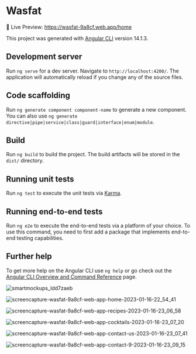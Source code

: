 # Wasfat

📌 Live Preview: https://wasfat-9a8cf.web.app/home

This project was generated with [Angular CLI](https://github.com/angular/angular-cli) version 14.1.3.

## Development server

Run `ng serve` for a dev server. Navigate to `http://localhost:4200/`. The application will automatically reload if you change any of the source files.

## Code scaffolding

Run `ng generate component component-name` to generate a new component. You can also use `ng generate directive|pipe|service|class|guard|interface|enum|module`.

## Build

Run `ng build` to build the project. The build artifacts will be stored in the `dist/` directory.

## Running unit tests

Run `ng test` to execute the unit tests via [Karma](https://karma-runner.github.io).

## Running end-to-end tests

Run `ng e2e` to execute the end-to-end tests via a platform of your choice. To use this command, you need to first add a package that implements end-to-end testing capabilities.

## Further help

To get more help on the Angular CLI use `ng help` or go check out the [Angular CLI Overview and Command Reference](https://angular.io/cli) page.

![smartmockups_ldd7zaeb](https://user-images.githubusercontent.com/91687711/217912403-8f3e285d-0814-42a4-aecc-26b05b4e749e.jpg)

![screencapture-wasfat-9a8cf-web-app-home-2023-01-16-22_54_41](https://user-images.githubusercontent.com/91687711/217912600-1181524c-12ec-4bd4-b94a-307230f38d4b.png)

![screencapture-wasfat-9a8cf-web-app-recipes-2023-01-16-23_06_58](https://user-images.githubusercontent.com/91687711/217913219-8b05dd6b-e5cb-4354-8df2-1cb02f53f4db.png)

![screencapture-wasfat-9a8cf-web-app-cocktails-2023-01-16-23_07_20](https://user-images.githubusercontent.com/91687711/217913497-7ed3f8a5-d84a-4b2e-b8b4-7882c0ddc30a.png)

![screencapture-wasfat-9a8cf-web-app-contact-us-2023-01-16-23_07_41](https://user-images.githubusercontent.com/91687711/217913842-902c4843-e264-43d3-81c9-35007c4bfed1.png)

![screencapture-wasfat-9a8cf-web-app-contact-9-2023-01-16-23_09_15](https://user-images.githubusercontent.com/91687711/217913958-45d81ff2-1acd-4bd5-a5b1-9b858830d558.png)
